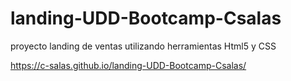 # landing-UDD-Bootcamp-Csalas

proyecto landing de ventas utilizando herramientas Html5 y CSS

https://c-salas.github.io/landing-UDD-Bootcamp-Csalas/

